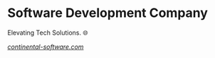 # Software Development Company

Elevating Tech Solutions. 🌐

<a href="https://continental-software.com" target="_blank"><i>continental-software.com</i></a>
